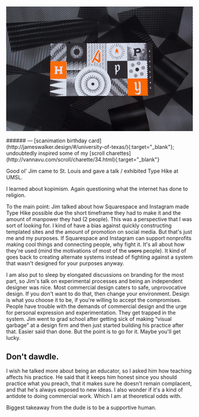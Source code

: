<a name="jimwalker01"></a>

<p class="fill"><img src="images/6/walker.jpg"></p>
###### — [scanimation birthday card](http://jameswalker.design/#/university-of-texas/){:target="_blank"}; undoubtedly inspired some of my [scroll charettes](http://vannavu.com/scroll/charette/34.html){:target="_blank"}

Good ol' Jim came to St. Louis and gave a talk / exhibited Type Hike at UMSL.

I learned about kopimism. Again questioning what the internet has done to religion.

To the main point: Jim talked about how Squarespace and Instagram made Type Hike possible due the short timeframe they had to make it and the amount of manpower they had (2 people). This was a perspective that I was sort of looking for. I kind of have a bias against quickly constructing templated sites and the amount of promotion on social media. But that's just me and my purposes. If Squarespace and Instagram can support nonprofits making cool things and connecting people, why fight it. It's all about how they're used (mind the motivations of most of the ~~users~~ people). It kind of goes back to creating alternate systems instead of fighting against a system that wasn't designed for your purposes anyway.

I am also put to sleep by elongated discussions on branding for the most part, so Jim's talk on experimental processes and being an independent designer was nice. Most commercial design caters to safe, unprovocative design. If you don't want to do that, then change your environment. Design is what you choose it to be, if you're willing to accept the compromises. People have trouble with the demands of commercial design and the urge for personal expression and experimentation. They get trapped in the system. Jim went to grad school after getting sick of making “visual garbage” at a design firm and then just started building his practice after that. Easier said than done. But the point is to go for it. Maybe you'll get lucky.

## Don't dawdle.

I wish he talked more about being an educator, so I asked him how teaching affects his practice. He said that it keeps him honest since you should practice what you preach, that it makes sure he doesn't remain complacent, and that he's always exposed to new ideas. I also wonder if it's a kind of antidote to doing commercial work. Which I am at theoretical odds with.

Biggest takeaway from the dude is to be a supportive human.
